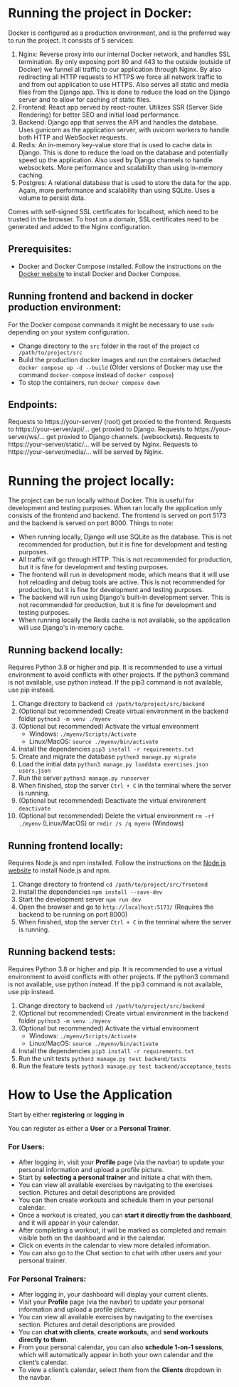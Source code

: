 # Running the project in Docker:
Docker is configured as a production environment, and is the preferred way to run the project. It consists of 5 services:
1. Nginx: Reverse proxy into our internal Docker network, and handles SSL termination. By only exposing port 80 and 443 to the outside (outside of Docker) we funnel all traffic to our application through Nginx. By also redirecting all HTTP requests to HTTPS we force all network traffic to and from out application to use HTTPS. Also serves all static and media files from the Django app. This is done to reduce the load on the Django server and to allow for caching of static files.
2. Frontend: React app served by react-router. Utilizes SSR (Server Side Rendering) for better SEO and initial load performance.
3. Backend: Django app that serves the API and handles the database. Uses gunicorn as the application server, with uvicorn workers to handle both HTTP and WebSocket requests.
4. Redis: An in-memory key-value store that is used to cache data in Django. This is done to reduce the load on the database and potentially speed up the application. Also used by Django channels to handle websockets. More performance and scalability than using in-memory caching.
5. Postgres: A relational database that is used to store the data for the app. Again, more performance and scalability than using SQLite. Uses a volume to persist data.

Comes with self-signed SSL certificates for localhost, which need to be trusted in the browser. To host on a domain, SSL certificates need to be generated and added to the Nginx configuration.

## Prerequisites:
- Docker and Docker Compose installed. Follow the instructions on the [Docker website](https://docs.docker.com/get-docker/) to install Docker and Docker Compose.

## Running frontend and backend in docker production environment:
For the Docker compose commands it might be necessary to use `sudo` depending on your system configuration.
- Change directory to the `src` folder in the root of the project `cd /path/to/project/src`
- Build the production docker images and run the containers detached `docker compose up -d --build` (Older versions of Docker may use the command `docker-compose` instead of `docker compose`)
- To stop the containers, run `docker compose down`

## Endpoints:
Requests to https://your-server/ (root) get proxied to the frontend.
Requests to https://your-server/api/... get proxied to Django.
Requests to https://your-server/ws/... get proxied to Django channels. (websockets).
Requests to https://your-server/static/... will be served by Nginx.
Requests to https://your-server/media/... will be served by Nginx.

# Running the project locally:
The project can be run locally without Docker. This is useful for development and testing purposes. When ran locally the application only consists of the frontend and backend.
The frontend is served on port 5173 and the backend is served on port 8000. 
Things to note: 
- When running locally, Django will use SQLite as the database. This is not recommended for production, but it is fine for development and testing purposes.
- All traffic will go through HTTP. This is not recommended for production, but it is fine for development and testing purposes.
- The frontend will run in development mode, which means that it will use hot reloading and debug tools are active. This is not recommended for production, but it is fine for development and testing purposes.
- The backend will run using Django's built-in development server. This is not recommended for production, but it is fine for development and testing purposes.
- When running locally the Redis cache is not available, so the application will use Django's in-memory cache.

## Running backend locally:
Requires Python 3.8 or higher and pip. It is recommended to use a virtual environment to avoid conflicts with other projects.
If the python3 command is not available, use python instead. If the pip3 command is not available, use pip instead.
1. Change directory to backend `cd /path/to/project/src/backend`
2. (Optional but recommended) Create virtual environment in the backend folder `python3 -m venv ./myenv`
3. (Optional but recommended) Activate the virtual environment 
    - Windows: `./myenv/Scripts/Activate`
    - Linux/MacOS: `source ./myenv/bin/activate`
4. Install the dependencies `pip3 install -r requirements.txt`
5. Create and migrate the database `python3 manage.py migrate`
6. Load the initial data `python3 manage.py loaddata exercises.json users.json`
7. Run the server `python3 manage.py runserver`
8. When finished, stop the server `Ctrl + C` in the terminal where the server is running.
9. (Optional but recommended) Deactivate the virtual environment `deactivate`
10. (Optional but recommended) Delete the virtual environment `rm -rf ./myenv` (Linux/MacOS) or `rmdir /s /q myenv` (Windows)

## Running frontend locally:
Requires Node.js and npm installed. Follow the instructions on the [Node.js website](https://nodejs.org/en/download/) to install Node.js and npm.
1. Change directory to frontend `cd /path/to/project/src/frontend`
2. Install the dependencies `npm install --save-dev`
3. Start the development server `npm run dev`
4. Open the browser and go to `http://localhost:5173/` (Requires the backend to be running on port 8000)
5. When finished, stop the server `Ctrl + C` in the terminal where the server is running.

## Running backend tests:
Requires Python 3.8 or higher and pip. It is recommended to use a virtual environment to avoid conflicts with other projects.
If the python3 command is not available, use python instead. If the pip3 command is not available, use pip instead.
1. Change directory to backend `cd /path/to/project/src/backend`
2. (Optional but recommended) Create virtual environment in the backend folder `python3 -m venv ./myenv`
3. (Optional but recommended) Activate the virtual environment 
    - Windows: `./myenv/Scripts/Activate`
    - Linux/MacOS: `source ./myenv/bin/activate`
4. Install the dependencies `pip3 install -r requirements.txt`
5. Run the unit tests `python3 manage.py test backend/tests`
6. Run the feature tests `python3 manage.py test backend/acceptance_tests`


# How to Use the Application

Start by either **registering** or **logging in** 

You can register as either a **User** or a **Personal Trainer**.

### For Users:

* After logging in, visit your **Profile** page (via the navbar) to update your personal information and upload a profile picture.
* Start by **selecting a personal trainer** and initiate a chat with them.
* You can view all available exercises by navigating to the exercises section. Pictures and detail descriptions are provided
* You can then create workouts and schedule them in your personal calendar.
* Once a workout is created, you can **start it directly from the dashboard**, and it will appear in your calendar.
* After completing a workout, it will be marked as completed and remain visible both on the dashboard and in the calendar.
* Click on events in the calendar to view more detailed information.
* You can also go to the Chat section to chat with other users and your personal trainer.

### For Personal Trainers:

* After logging in, your dashboard will display your current clients. 
* Visit your **Profile** page (via the navbar) to update your personal information and upload a profile picture.
* You can view all available exercises by navigating to the exercises section. Pictures and detail descriptions are provided
* You can **chat with clients**, **create workouts**, and **send workouts directly to them**.
* From your personal calendar, you can also **schedule 1-on-1 sessions**, which will automatically appear in both your own calendar and the client’s calendar.
* To view a client’s calendar, select them from the **Clients** dropdown in the navbar.

